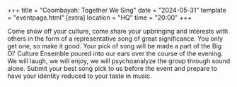 +++
title = "Coombayah: Together We Sing"
date = "2024-05-31"
template = "eventpage.html"
[extra]
location = "HQ"
time = "20:00"
+++

Come show off your culture, come share your upbringing and interests with others in the form of a representative song of great significance.
You only get one, so make it good.
Your pick of song will be made a part of the Big Ol' Culture Ensemble poured into our ears over the course of the evening.
We will laugh, we will enjoy, we will psychoanalyze the group through sound alone.
Submit your best song pick to us before the event and prepare to have your identity reduced to your taste in music.
